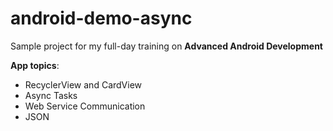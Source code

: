 # android-demo-async

Sample project for my full-day training on **Advanced Android Development**

**App topics**:

* RecyclerView and CardView
* Async Tasks 
* Web Service Communication
* JSON
